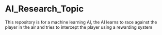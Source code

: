 # AI_Research_Topic
This repository is for a machine learning AI, the AI learns to race against the player in the air and tries to intercept the player using a rewarding system

